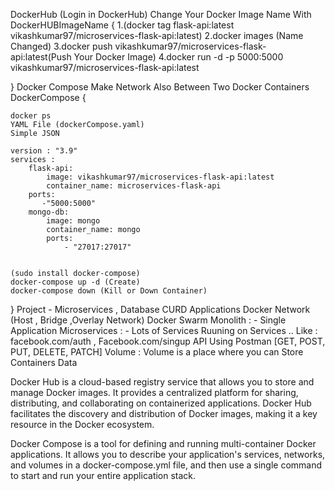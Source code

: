 DockerHub (Login in DockerHub)
Change Your Docker Image Name With DockerHUBImageName
{
    1.(docker tag flask-api:latest vikashkumar97/microservices-flask-api:latest)
    2.docker images (Name Changed)
    3.docker push vikashkumar97/microservices-flask-api:latest(Push Your Docker Image)
    4.docker run -d -p 5000:5000 vikashkumar97/microservices-flask-api:latest

}
Docker Compose Make Network Also Between Two Docker Containers
DockerCompose {

    docker ps
    YAML File (dockerCompose.yaml)
    Simple JSON

    version : "3.9"
    services :
        flask-api:
            image: vikashkumar97/microservices-flask-api:latest
            container_name: microservices-flask-api
        ports:
           -"5000:5000"
        mongo-db:
            image: mongo
            container_name: mongo
            ports:
                - "27017:27017"
        

    (sudo install docker-compose)
    docker-compose up -d (Create)
    docker-compose down (Kill or Down Container)


}
Project - Microservices , Database CURD Applications
Docker Network (Host , Bridge ,Overlay Network)
Docker Swarm
Monolith : - Single Application
Microservices : - Lots of Services Ruuning on Services ..
Like : facebook.com/auth , Facebook.com/singup
API
Using Postman [GET, POST, PUT, DELETE, PATCH]
Volume : Volume is a place where you can Store Containers Data


Docker Hub is a cloud-based registry service that allows you to store and manage Docker images. It provides a centralized platform for sharing, distributing, and collaborating on containerized applications. Docker Hub facilitates the discovery and distribution of Docker images, making it a key resource in the Docker ecosystem.

Docker Compose is a tool for defining and running multi-container Docker applications. It allows you to describe your application's services, networks, and volumes in a docker-compose.yml file, and then use a single command to start and run your entire application stack.

